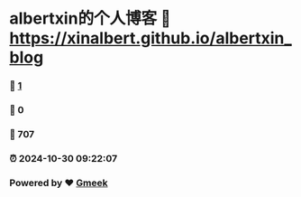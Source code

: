 # albertxin的个人博客 :link: https://xinalbert.github.io/albertxin_blog 
### :page_facing_up: [1](https://xinalbert.github.io/albertxin_blog/tag.html) 
### :speech_balloon: 0 
### :hibiscus: 707 
### :alarm_clock: 2024-10-30 09:22:07 
### Powered by :heart: [Gmeek](https://github.com/Meekdai/Gmeek)
